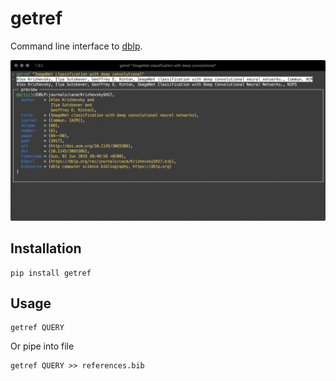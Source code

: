 # getref

Command line interface to [dblp](dblp.org).

![Screenshot](screenshot.png)

## Installation

```
pip install getref
```

## Usage

```
getref QUERY
```

Or pipe into file

```
getref QUERY >> references.bib
```


